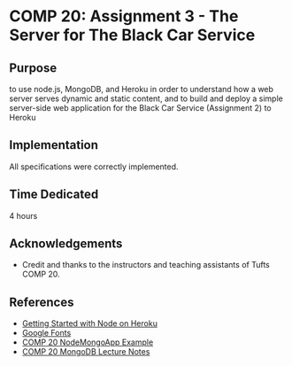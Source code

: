 # COMP 20: Assignment 3 - The Server for The Black Car Service

## Purpose
to use node.js, MongoDB, and Heroku in order to understand how a web server serves dynamic and static content, and to build and deploy a simple server-side web application for the Black Car Service (Assignment 2) to Heroku

## Implementation
All specifications were correctly implemented.

## Time Dedicated
4 hours

## Acknowledgements
* Credit and thanks to the instructors and teaching assistants of Tufts COMP 20.
    
## References
* [Getting Started with Node on Heroku](https://devcenter.heroku.com/articles/getting-started-with-nodejs)
* [Google Fonts](https://fonts.google.com/)
* [COMP 20 NodeMongoApp Example](https://github.com/tuftsdev/WebProgramming/tree/gh-pages/examples/nodejs/nodemongoapp)
* [COMP 20 MongoDB Lecture Notes](https://tuftsdev.github.io/WebProgramming/notes/mongodb.html)